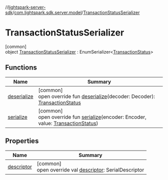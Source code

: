 //[lightspark-server-sdk](../../../index.md)/[com.lightspark.sdk.server.model](../index.md)/[TransactionStatusSerializer](index.md)

# TransactionStatusSerializer

[common]\
object [TransactionStatusSerializer](index.md) : EnumSerializer&lt;[TransactionStatus](../-transaction-status/index.md)&gt;

## Functions

| Name | Summary |
|---|---|
| [deserialize](../-withdrawal-request-status-serializer/index.md#-119773072%2FFunctions%2F-1086033721) | [common]<br>open override fun [deserialize](../-withdrawal-request-status-serializer/index.md#-119773072%2FFunctions%2F-1086033721)(decoder: Decoder): [TransactionStatus](../-transaction-status/index.md) |
| [serialize](index.md#-773215348%2FFunctions%2F-1086033721) | [common]<br>open override fun [serialize](index.md#-773215348%2FFunctions%2F-1086033721)(encoder: Encoder, value: [TransactionStatus](../-transaction-status/index.md)) |

## Properties

| Name | Summary |
|---|---|
| [descriptor](../-withdrawal-request-status-serializer/index.md#-54158242%2FProperties%2F-1086033721) | [common]<br>open override val [descriptor](../-withdrawal-request-status-serializer/index.md#-54158242%2FProperties%2F-1086033721): SerialDescriptor |
